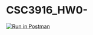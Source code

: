 # CSC3916_HW0-
[![Run in Postman](https://run.pstmn.io/button.svg)](https://god.gw.postman.com/run-collection/19380423-c086327d-0c56-4363-8178-490af9cbd620?action=collection%2Ffork&collection-url=entityId%3D19380423-c086327d-0c56-4363-8178-490af9cbd620%26entityType%3Dcollection%26workspaceId%3Db8347c0d-bf65-4fbe-9567-850dcb669b40)
